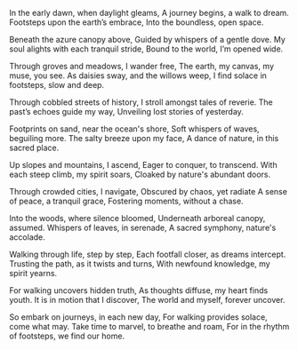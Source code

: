 In the early dawn, when daylight gleams,
A journey begins, a walk to dream.
Footsteps upon the earth’s embrace,
Into the boundless, open space.

Beneath the azure canopy above,
Guided by whispers of a gentle dove.
My soul alights with each tranquil stride,
Bound to the world, I’m opened wide.

Through groves and meadows, I wander free,
The earth, my canvas, my muse, you see.
As daisies sway, and the willows weep,
I find solace in footsteps, slow and deep.

Through cobbled streets of history,
I stroll amongst tales of reverie.
The past’s echoes guide my way,
Unveiling lost stories of yesterday.

Footprints on sand, near the ocean's shore,
Soft whispers of waves, beguiling more.
The salty breeze upon my face,
A dance of nature, in this sacred place.

Up slopes and mountains, I ascend,
Eager to conquer, to transcend.
With each steep climb, my spirit soars,
Cloaked by nature's abundant doors.

Through crowded cities, I navigate,
Obscured by chaos, yet radiate
A sense of peace, a tranquil grace,
Fostering moments, without a chase.

Into the woods, where silence bloomed,
Underneath arboreal canopy, assumed.
Whispers of leaves, in serenade,
A sacred symphony, nature's accolade.

Walking through life, step by step,
Each footfall closer, as dreams intercept.
Trusting the path, as it twists and turns,
With newfound knowledge, my spirit yearns.

For walking uncovers hidden truth,
As thoughts diffuse, my heart finds youth.
It is in motion that I discover,
The world and myself, forever uncover.

So embark on journeys, in each new day,
For walking provides solace, come what may.
Take time to marvel, to breathe and roam,
For in the rhythm of footsteps, we find our home.
